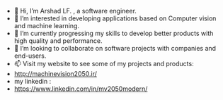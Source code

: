 - 👋 Hi, I’m Arshad LF. , a software engineer.
- 👀 I’m interested in developing applications based on Computer vision and machine learning.
- 🌱 I’m currently progressing my skills to develop better products with high quality and performance.
- 💞️ I’m looking to collaborate on software projects with companies and end-users.
- 📫 Visit my website to see some of my projects and products:
- http://machinevision2050.ir/
- my linkedin : 
- https://www.linkedin.com/in/mv2050modern/

<!---
mv2050arshad/mv2050arshad is a ✨ special ✨ repository because its `README.md` (this file) appears on your GitHub profile.
You can click the Preview link to take a look at your changes.
--->
